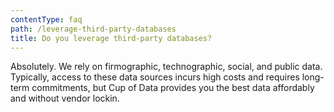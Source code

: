 ```yaml
---
contentType: faq
path: /leverage-third-party-databases
title: Do you leverage third-party databases?
---
```


Absolutely. We rely on firmographic, technographic, social, and public data. Typically, access to these data sources incurs high costs and requires long-term commitments, but Cup of Data provides you the best data affordably and without vendor lockin.
